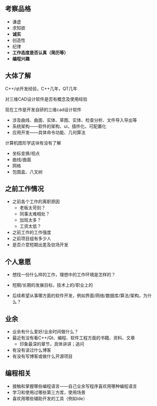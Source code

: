 ## 考察品格

- 谦虚
- 求知欲
- **诚实**
- 创造性
- 纪律
- **工作态度是否认真（简历等）**
- **编程兴趣**

## 大体了解

C++/qt开发经验，C++几年，QT几年

对三维CAD设计软件是否有概念及使用经验

现在工作是开发自研的三维cad设计软件

- 涉及曲线、曲面、实体、草图、实体、检查分析、文件导入导出等
- 系统架构——软件的架构、ui、插件化、可配置化
- 应用开发——具体命令功能、几何算法

计算机图形学这块有没有了解

- 坐标变换/视点
- 曲线/曲面
- 网格
- 包围盒、八叉树

## 之前工作情况

- 之前各个工作的离职原因
  - 老板太苛刻？
  - 同事太难相处？
  - 加班太多？
  - 工资太低？
- 之前工作的工作强度
- 之前项目组有多少人
- 是否介意短期出差及驻场开发

## 个人意愿

- 想找一份什么样的工作，理想中的工作环境是怎样的？

- 短期/长期的发展目标，技术上的/职业上的

- 后续希望从事哪方面的软件开发，例如界面/网络/数据库/算法/架构，为什么？

## 业余

- 业余有什么爱好/业余时间做什么？
- 最近有没有看C++/Qt、编程、软件工程方面的书籍、资料、文章
  - 印象最深的章节，具体讲讲；追问
- 有没有读过什么博客
- 有没有写博客或做什么开源项目

## 编程相关

- 接触和掌握哪些编程语言——自己业余写程序喜欢用哪种编程语言
- 学习和使用过哪些第三方库，使用场景
- 喜欢用哪些辅助开发的工具（例如ide）